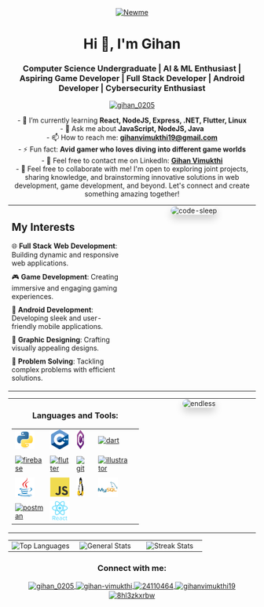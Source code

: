 <div align="center">
  <a href="https://ibb.co/VQPVt4h"><img src="https://i.ibb.co/P9fxNHb/Newme.jpg" alt="Newme" border="0" width="900px" height="600px"/></a>
</div>
<h1 align="center">Hi 👋, I'm Gihan</h1>
<h3 align="center">
  Computer Science Undergraduate | AI & ML Enthusiast | Aspiring Game Developer | Full Stack Developer | Android Developer | Cybersecurity Enthusiast
</h3>

<p align="center">
  <a href="https://twitter.com/gihan_0205" target="blank">
    <img src="https://img.shields.io/twitter/follow/gihan_0205?logo=twitter&style=for-the-badge" alt="gihan_0205" />
  </a>
</p>

<div style="text-align: center;">
    <p>
    - 🌱 I’m currently learning <strong>React, NodeJS, Express, .NET, Flutter, Linux</strong><br>
    - 💬 Ask me about <strong>JavaScript, NodeJS, Java</strong><br>
    - 📫 How to reach me: <strong><a href="mailto:gihanvimukthi19@gmail.com">gihanvimukthi19@gmail.com</a></strong><br>
    - ⚡ Fun fact: <strong>Avid gamer who loves diving into different game worlds</strong><br>
    - 🤝 Feel free to contact me on LinkedIn: <strong><a href="https://www.linkedin.com/in/gihan-vimukthi/">Gihan Vimukthi</a></strong><br>
    - 🤝 Feel free to collaborate with me! I'm open to exploring joint projects, sharing knowledge, and brainstorming innovative solutions in web development, game development, and beyond. Let's connect and create something amazing together!
  </p>
</div>
<table width="100%" border="0" cellspacing="0" cellpadding="20" frame="void" rules="none">
    <tr>
      <!-- Left column for interests -->
      <td valign="top" width="50%" border="0" style="padding-right: 20px;">
        <div>
          <h2>My Interests</h2>
          <ul style="list-style-type: none; padding: 0;">
            <li style="margin-bottom: 10px;">🌐 <strong>Full Stack Web Development</strong>: Building dynamic and responsive web applications.</li>
            <li style="margin-bottom: 10px;">🎮 <strong>Game Development</strong>: Creating immersive and engaging gaming experiences.</li>
            <li style="margin-bottom: 10px;">📱 <strong>Android Development</strong>: Developing sleek and user-friendly mobile applications.</li>
            <li style="margin-bottom: 10px;">🎨 <strong>Graphic Designing</strong>: Crafting visually appealing designs.</li>
            <li style="margin-bottom: 10px;">🧩 <strong>Problem Solving</strong>: Tackling complex problems with efficient solutions.</li>
          </ul>
        </div>
      </td>
      <!-- Right column for the image -->
      <td valign="top" width="50%" border="0">
        <div align="center">
          <img src="https://i.ibb.co/xzw4FsR/code-sleep.gif" alt="code-sleep" border="0" style="border-radius: 10px; box-shadow: 0 8px 16px rgba(0, 0, 0, 0.2); max-width: 100%; height: auto;">
        </div>
      </td>
    </tr>
  </table>


<table width="100%" border="0" cellspacing="0" cellpadding="20">
    <tr>
      <!-- Left column for languages and tools -->
      <td valign="top" align="center" width="50%">
        <h3>Languages and Tools:</h3>
        <table>
          <tr>
            <td><a href="https://www.python.org" target="_blank" rel="noreferrer"><img src="https://raw.githubusercontent.com/devicons/devicon/master/icons/python/python-original.svg" alt="python" width="40" height="40" /></a></td>
            <td><a href="https://www.w3schools.com/cpp/" target="_blank" rel="noreferrer"><img src="https://raw.githubusercontent.com/devicons/devicon/master/icons/cplusplus/cplusplus-original.svg" alt="cplusplus" width="40" height="40" /></a></td>
            <td><a href="https://www.w3schools.com/cs/" target="_blank" rel="noreferrer"><img src="https://raw.githubusercontent.com/devicons/devicon/master/icons/csharp/csharp-original.svg" alt="csharp" width="40" height="40" /></a></td>
            <td><a href="https://www.w3schools.com/css/" target="_blank" rel="noreferrer"><img src="https://raw.githubusercontent.com/devicons/devicon/master/icons/css3/css3-original-wordmark.svg" alt="css3" width="40" height="40" /></a></td>
            <td><a href="https://dart.dev" target="_blank" rel="noreferrer"><img src="https://www.vectorlogo.zone/logos/dartlang/dartlang-icon.svg" alt="dart" width="40" height="40" /></a></td>
            <td><a href="https://dotnet.microsoft.com/" target="_blank" rel="noreferrer"><img src="https://raw.githubusercontent.com/devicons/devicon/master/icons/dot-net/dot-net-original-wordmark.svg" alt="dotnet" width="40" height="40" /></a></td>
          </tr>
          <tr>
            <td><a href="https://firebase.google.com/" target="_blank" rel="noreferrer"><img src="https://www.vectorlogo.zone/logos/firebase/firebase-icon.svg" alt="firebase" width="40" height="40" /></a></td>
            <td><a href="https://flutter.dev" target="_blank" rel="noreferrer"><img src="https://www.vectorlogo.zone/logos/flutterio/flutterio-icon.svg" alt="flutter" width="40" height="40" /></a></td>
            <td><a href="https://git-scm.com/" target="_blank" rel="noreferrer"><img src="https://www.vectorlogo.zone/logos/git-scm/git-scm-icon.svg" alt="git" width="40" height="40" /></a></td>
            <td><a href="https://www.w3.org/html/" target="_blank" rel="noreferrer"><img src="https://raw.githubusercontent.com/devicons/devicon/master/icons/html5/html5-original-wordmark.svg" alt="html5" width="40" height="40" /></a></td>
            <td><a href="https://www.adobe.com/in/products/illustrator.html" target="_blank" rel="noreferrer"><img src="https://www.vectorlogo.zone/logos/adobe_illustrator/adobe_illustrator-icon.svg" alt="illustrator" width="40" height="40" /></a></td>
             <td><a href="https://getbootstrap.com" target="_blank" rel="noreferrer"><img src="https://github.com/HijelHub/GitStrap_SVG_Icons/blob/main/icons/purple/bootstrap-fill.svg" alt="bootstrap" width="40" height="40" /></a></td>
          </tr>
          </tr>
          <tr>
            <td><a href="https://www.java.com" target="_blank" rel="noreferrer"><img src="https://raw.githubusercontent.com/devicons/devicon/master/icons/java/java-original.svg" alt="java" width="40" height="40" /></a></td>
            <td><a href="https://developer.mozilla.org/en-US/docs/Web/JavaScript" target="_blank" rel="noreferrer"><img src="https://raw.githubusercontent.com/devicons/devicon/master/icons/javascript/javascript-original.svg" alt="javascript" width="40" height="40" /></a></td>
            <td><a href="https://www.linux.org/" target="_blank" rel="noreferrer"><img src="https://raw.githubusercontent.com/devicons/devicon/master/icons/linux/linux-original.svg" alt="linux" width="40" height="40" /></a></td>
            <td><a href="https://www.mongodb.com/" target="_blank" rel="noreferrer"><img src="https://raw.githubusercontent.com/devicons/devicon/master/icons/mongodb/mongodb-original-wordmark.svg" alt="mongodb" width="40" height="40" /></a></td>
            <td><a href="https://www.mysql.com/" target="_blank" rel="noreferrer"><img src="https://raw.githubusercontent.com/devicons/devicon/master/icons/mysql/mysql-original-wordmark.svg" alt="mysql" width="40" height="40" /></a></td>
            <td><a href="https://nodejs.org" target="_blank" rel="noreferrer"><img src="https://raw.githubusercontent.com/devicons/devicon/master/icons/nodejs/nodejs-original-wordmark.svg" alt="nodejs" width="40" height="40" /></a></td>
          </tr>
          <tr>
            <td><a href="https://postman.com" target="_blank" rel="noreferrer"><img src="https://www.vectorlogo.zone/logos/getpostman/getpostman-icon.svg" alt="postman" width="40" height="40" /></a></td>
            <td><a href="https://reactjs.org/" target="_blank" rel="noreferrer"><img src="https://raw.githubusercontent.com/devicons/devicon/master/icons/react/react-original-wordmark.svg" alt="react" width="40" height="40" /></a></td>
           
  </table>
      </div>
    </td>
    <!-- Right column for GIF image -->
    <td valign="top" align="center" width="50%">
      <img src="https://i.ibb.co/v4rN84g/endless.gif" alt="endless" border="0" style="border-radius: 10px; box-shadow: 0 8px 16px rgba(0, 0, 0, 0.2); max-width: 100%; height: auto;">
    </td>
  </tr>
</table>

<table width="100%" cellspacing="20">
    <tr>
      <!-- Top Languages -->
      <td width="33.33%" align="center">
        <img src="https://github-readme-stats.vercel.app/api/top-langs?username=ceeejeey&show_icons=true&locale=en&layout=compact" alt="Top Languages">
      </td>
      <!-- General Stats -->
      <td width="33.33%" align="center">
        <img src="https://github-readme-stats.vercel.app/api?username=ceeejeey&show_icons=true&locale=en" alt="General Stats">
      </td>
      <!-- Streak Stats with wider width -->
      <td width="66.66%" align="center">
        <img src="https://github-readme-streak-stats.herokuapp.com/?user=ceeejeey" alt="Streak Stats">
      </td>
    </tr>
  </table>
  <h3 align="center">Connect with me:</h3>
<p align="center">
  <a href="https://twitter.com/gihan_0205" target="blank">
    <img align="center" src="https://raw.githubusercontent.com/rahuldkjain/github-profile-readme-generator/master/src/images/icons/Social/twitter.svg" alt="gihan_0205" height="30" width="40" />
  </a>
  <a href="https://linkedin.com/in/gihan-vimukthi" target="blank">
    <img align="center" src="https://raw.githubusercontent.com/rahuldkjain/github-profile-readme-generator/master/src/images/icons/Social/linked-in-alt.svg" alt="gihan-vimukthi" height="30" width="40" />
  </a>
  <a href="https://stackoverflow.com/users/24110464" target="blank">
    <img align="center" src="https://raw.githubusercontent.com/rahuldkjain/github-profile-readme-generator/master/src/images/icons/Social/stack-overflow.svg" alt="24110464" height="30" width="40" />
  </a>
  <a href="https://www.hackerrank.com/gihanvimukthi19" target="blank">
    <img align="center" src="https://raw.githubusercontent.com/rahuldkjain/github-profile-readme-generator/master/src/images/icons/Social/hackerrank.svg" alt="gihanvimukthi19" height="30" width="40" />
  </a>
  <a href="https://www.leetcode.com/8hl3zkxrbw" target="blank">
    <img align="center" src="https://raw.githubusercontent.com/rahuldkjain/github-profile-readme-generator/master/src/images/icons/Social/leet-code.svg" alt="8hl3zkxrbw" height="30" width="40" />
  </a>
</p>

